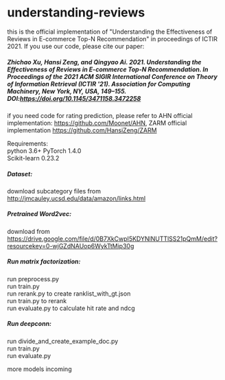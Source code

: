 # understanding-reviews

this is the official implementation of "Understanding the Effectiveness of Reviews in E-commerce Top-N Recommendation" in proceedings of ICTIR 2021. If you use our code, please cite our paper:
##### Zhichao Xu, Hansi Zeng, and Qingyao Ai. 2021. Understanding the Effectiveness of Reviews in E-commerce Top-N Recommendation. In Proceedings of the 2021 ACM SIGIR International Conference on Theory of Information Retrieval (ICTIR '21). Association for Computing Machinery, New York, NY, USA, 149–155. DOI:https://doi.org/10.1145/3471158.3472258

if you need code for rating prediction, please refer to AHN official implementation: https://github.com/Moonet/AHN, ZARM official implementation https://github.com/HansiZeng/ZARM

Requirements:</br>
python 3.6+
PyTorch 1.4.0</br>
Scikit-learn 0.23.2</br>

##### Dataset:</br>
download subcategory files from http://jmcauley.ucsd.edu/data/amazon/links.html</br>
##### Pretrained Word2vec:</br>
download from https://drive.google.com/file/d/0B7XkCwpI5KDYNlNUTTlSS21pQmM/edit?resourcekey=0-wjGZdNAUop6WykTtMip30g

##### Run matrix factorization:
run preprocess.py</br>
run train.py</br>
run rerank.py to create ranklist_with_gt.json</br>
run train.py to rerank</br>
run evaluate.py to calculate hit rate and ndcg</br>

##### Run deepconn:
run divide_and_create_example_doc.py</br>
run train.py</br>
run evaluate.py</br>

more models incoming</br>

